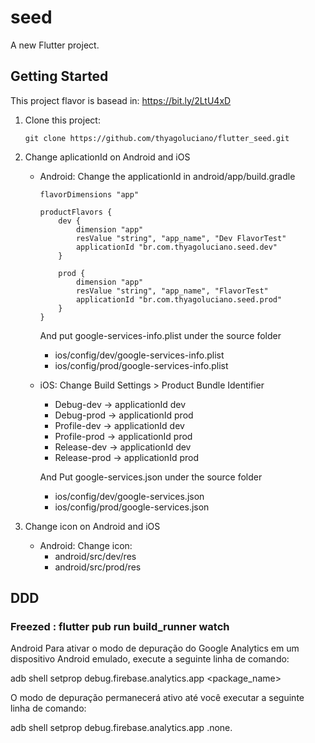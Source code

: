 # seed

A new Flutter project.

## Getting Started

This project flavor is basead in: https://bit.ly/2LtU4xD

1. Clone this project: 
    ```
    git clone https://github.com/thyagoluciano/flutter_seed.git
    ```
2. Change aplicationId on Android and iOS

    - Android: Change the applicationId in android/app/build.gradle
        ```
        flavorDimensions "app"

        productFlavors {
            dev {
                dimension "app"
                resValue "string", "app_name", "Dev FlavorTest"
                applicationId "br.com.thyagoluciano.seed.dev"
            }

            prod {
                dimension "app"
                resValue "string", "app_name", "FlavorTest"
                applicationId "br.com.thyagoluciano.seed.prod"
            }
        }
        ```

        And put google-services-info.plist under the source folder 

        - ios/config/dev/google-services-info.plist
        - ios/config/prod/google-services-info.plist

    - iOS: Change Build Settings > Product Bundle Identifier 
        - Debug-dev -> applicationId dev
        - Debug-prod -> applicationId prod
        - Profile-dev -> applicationId dev
        - Profile-prod -> applicationId prod
        - Release-dev -> applicationId dev
        - Release-prod -> applicationId prod
    
        And Put google-services.json under the source folder 
        - ios/config/dev/google-services.json
        - ios/config/prod/google-services.json


3. Change icon on Android and iOS

    - Android: Change icon:
        - android/src/dev/res
        - android/src/prod/res




## DDD

### Freezed : flutter pub run build_runner watch




Android
Para ativar o modo de depuração do Google Analytics em um dispositivo Android emulado, execute a seguinte linha de comando:

adb shell setprop debug.firebase.analytics.app <package_name>

O modo de depuração permanecerá ativo até você executar a seguinte linha de comando:

adb shell setprop debug.firebase.analytics.app .none.